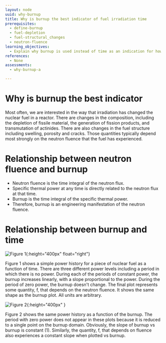 ```yaml
---
layout: node
uuid: why-burnup
title: Why is burnup the best indicator of fuel irradiation time
prerequisites:
  - define-burnup
  - fuel-depletion
  - fuel-structural_changes
  - neutron-fluence
learning_objectives:
  - Explain why burnup is used instead of time as an indication for how long fuel has been irradiated.
references:
  - None
assessments: 
  - why-burnup-a

---
```



# Why is burnup the best indicator

Most often, we are interested in the way that irradiation has changed the
nuclear fuel in a reactor.  There are changes in the composition, including
the depletion of fissile material, the generation of fission products, and
transmutation of actinides.  There are also changes in the fuel structure
including swelling, porosity and cracks.  Those quantities typically depend
most strongly on the neutron fluence that the fuel has experienced.

# Relationship between neutron fluence and burnup

* Neutron fluence is the time integral of the neutron flux.
* Specific thermal power at any time is directly related to the neutron flux at that time.
* Burnup is the time integral of the specific thermal power.
* Therefore, burnup is an engineering manifestation of the neutron fluence.

# Relationship between burnup and time

![Figure 1](../img/fuel_response_v_time.svg){:height="400px" float="right"}

Figure 1 shows a simple power history for a piece
of nuclear fuel as a function of time.  There are three different power levels
including a period in which there is no power.  During each of the periods of
constant power, the burnup increases linearly, with a slope proportional to
the power.  During the period of zero power, the burnup doesn't change.  The
final plot represents some quantity, f, that depends on the neutron fluence.
It shows the same shape as the burnup plot.  All units are arbitrary.

![Figure 2](../img/fuel_response_v_burnup.svg){:height="400px" }

Figure 2 shows the same power history as a
function of the burnup.  The period with zero power does not appear in these
plots because it is reduced to a single point on the burnup domain.
Obviously, the slope of burnup vs burnup is constant (1).  Similarly, the
quantity, f, that depends on fluence also experiences a constant slope when
plotted vs burnup.


